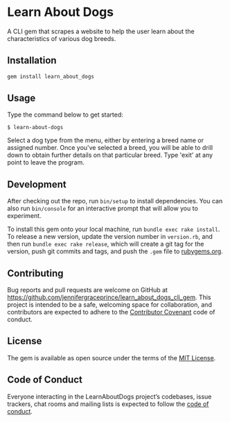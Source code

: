 # Learn About Dogs

A CLI gem that scrapes a website to help the user learn about the characteristics of various dog breeds.  

## Installation

```ruby
gem install learn_about_dogs
```

## Usage

Type the command below to get started:

    $ learn-about-dogs

Select a dog type from the menu, either by entering a breed name or assigned number.
Once you've selected a breed, you will be able to drill down to obtain further details on that particular breed. Type 'exit' at any point to leave the program.

## Development

After checking out the repo, run `bin/setup` to install dependencies. You can also run `bin/console` for an interactive prompt that will allow you to experiment.

To install this gem onto your local machine, run `bundle exec rake install`. To release a new version, update the version number in `version.rb`, and then run `bundle exec rake release`, which will create a git tag for the version, push git commits and tags, and push the `.gem` file to [rubygems.org](https://rubygems.org).

## Contributing

Bug reports and pull requests are welcome on GitHub at https://github.com/jennifergraceprince/learn_about_dogs_cli_gem. This project is intended to be a safe, welcoming space for collaboration, and contributors are expected to adhere to the [Contributor Covenant](http://contributor-covenant.org) code of conduct.

## License

The gem is available as open source under the terms of the [MIT License](https://opensource.org/licenses/MIT).

## Code of Conduct

Everyone interacting in the LearnAboutDogs project’s codebases, issue trackers, chat rooms and mailing lists is expected to follow the [code of conduct](https://github.com/jennifergraceprince/learn_about_dogs_cli_gem/CODE_OF_CONDUCT.md).
